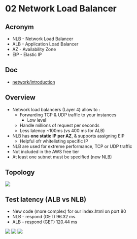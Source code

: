 # 02 Network Load Balancer

## Acronym
* NLB - Network Load Balancer
* ALB - Application Load Balancer
* AZ - Availability Zone
* EIP - Elastic IP

## Doc
* [network/introduction](https://docs.aws.amazon.com/elasticloadbalancing/latest/network/introduction.html)

## Overview
* Network load balancers (Layer 4) allow to :
    * Forwarding TCP & UDP traffic to your instances
      * Low level
    * Handle millions of request per seconds 
    * Less latency ~100ms (vs 400 ms for ALB)
* NLB has **one static IP per AZ**, & supports assigning EIP
    * Helpful ofr whitelisting specific IP
* NLB are used for extreme performance, TCP or UDP traffic
* Not included in the AWS free tier
* At least one subnet must be specified (new NLB)

## Topology
[<img src="https://i.imgur.com/iPVfsYD.png">](https://i.imgur.com/iPVfsYD.png)

    
## Test latency (ALB vs NLB)
* New code (more complex) for our index.html on port 80
* NLB - respond (GET) 96.32 ms
* ALB - respond (GET) 120.44 ms

[<img src="https://i.imgur.com/OSAidHX.png">](https://i.imgur.com/OSAidHX.png)
[<img src="https://i.imgur.com/KEs1kpQ.png">](https://i.imgur.com/KEs1kpQ.png)
[<img src="https://i.imgur.com/NzXDTF0.png">](https://i.imgur.com/NzXDTF0.png)
